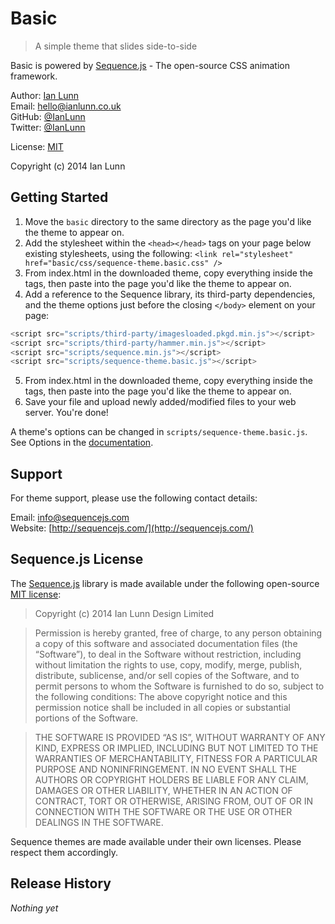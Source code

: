 # Basic

> A simple theme that slides side-to-side

Basic is powered by [Sequence.js](http://sequencejs.com/) - The open-source CSS animation framework.

Author: [Ian Lunn](https://ianlunn.co.uk/)  
Email: [hello@ianlunn.co.uk](mailto://hello@ianlunn.co.uk)  
GitHub: [@IanLunn](https://github.com/IanLunn)  
Twitter: [@IanLunn](https://twitter.com/IanLunn)  

License: [MIT](http://opensource.org/licenses/MIT)

Copyright (c) 2014 Ian Lunn

## Getting Started

1. Move the `basic` directory to the same directory as the page you'd like the theme to appear on.
2. Add the stylesheet within the `<head></head>` tags on your page below existing stylesheets, using the following:
`<link rel="stylesheet" href="basic/css/sequence-theme.basic.css" />`
3. From index.html in the downloaded theme, copy everything inside the <body></body> tags, then paste into the page you'd like the theme to appear on.
4. Add a reference to the Sequence library, its third-party dependencies, and the theme options just before the closing `</body>` element on your page:
```javascript
<script src="scripts/third-party/imagesloaded.pkgd.min.js"></script>
<script src="scripts/third-party/hammer.min.js"></script>
<script src="scripts/sequence.min.js"></script>
<script src="scripts/sequence-theme.basic.js"></script>
```
5. From index.html in the downloaded theme, copy everything inside the <body></body> tags, then paste into the page you'd like the theme to appear on.
6. Save your file and upload newly added/modified files to your web server. You're done!

A theme's options can be changed in `scripts/sequence-theme.basic.js`. See Options in the [documentation](http://www.sequencejs.com/developers/documentation/).

## Support

For theme support, please use the following contact details:

Email: [info@sequencejs.com](mailto://info@sequencejs.com)  
Website: [http://sequencejs.com/](http://sequencejs.com/)

## Sequence.js License

The [Sequence.js](http://sequencejs.com/) library is made available under the following open-source [MIT license](http://opensource.org/licenses/MIT):

> Copyright (c) 2014 Ian Lunn Design Limited

> Permission is hereby granted, free of charge, to any person obtaining a copy of this software and associated documentation files (the “Software”), to deal in the Software without restriction, including without limitation the rights to use, copy, modify, merge, publish, distribute, sublicense, and/or sell copies of the Software, and to permit persons to whom the Software is furnished to do so, subject to the following conditions: The above copyright notice and this permission notice shall be included in all copies or substantial portions of the Software.

> THE SOFTWARE IS PROVIDED “AS IS”, WITHOUT WARRANTY OF ANY KIND, EXPRESS OR IMPLIED, INCLUDING BUT NOT LIMITED TO THE WARRANTIES OF MERCHANTABILITY, FITNESS FOR A PARTICULAR PURPOSE AND NONINFRINGEMENT. IN NO EVENT SHALL THE AUTHORS OR COPYRIGHT HOLDERS BE LIABLE FOR ANY CLAIM, DAMAGES OR OTHER LIABILITY, WHETHER IN AN ACTION OF CONTRACT, TORT OR OTHERWISE, ARISING FROM, OUT OF OR IN CONNECTION WITH THE SOFTWARE OR THE USE OR OTHER DEALINGS IN THE SOFTWARE.

Sequence themes are made available under their own licenses. Please respect them accordingly.

## Release History
*Nothing yet*